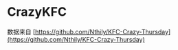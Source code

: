 # CrazyKFC

数据来自 [https://github.com/Nthily/KFC-Crazy-Thursday](https://github.com/Nthily/KFC-Crazy-Thursday)
